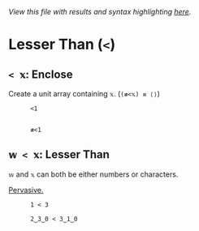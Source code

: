 *View this file with results and syntax highlighting [here](https://mlochbaum.github.io/BQN/help/enclose_lessthan.html).*

# Lesser Than (`<`)

## `< 𝕩`: Enclose

Create a unit array containing `𝕩`. (`(≢<𝕩) ≡ ⟨⟩`)


          <1


          ≢<1



## `𝕨 < 𝕩`: Lesser Than

`𝕨` and `𝕩` can both be either numbers or characters.

[Pervasive.](../doc/arithmetic.md#pervasion)

          1 < 3

          2‿3‿0 < 3‿1‿0
